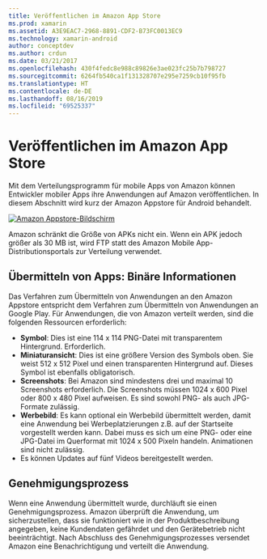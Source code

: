 ```yaml
---
title: Veröffentlichen im Amazon App Store
ms.prod: xamarin
ms.assetid: A3E9EAC7-2968-8891-CDF2-B73FC0013EC9
ms.technology: xamarin-android
author: conceptdev
ms.author: crdun
ms.date: 03/21/2017
ms.openlocfilehash: 430f4fedc8e988c89826e3ae023fc25b7b798727
ms.sourcegitcommit: 6264fb540ca1f131328707e295e7259cb10f95fb
ms.translationtype: HT
ms.contentlocale: de-DE
ms.lasthandoff: 08/16/2019
ms.locfileid: "69525337"
---
```

# <a name="publishing-to-the-amazon-app-store"></a>Veröffentlichen im Amazon App Store

Mit dem Verteilungsprogramm für mobile Apps von Amazon können Entwickler mobiler Apps ihre Anwendungen auf Amazon veröffentlichen. In diesem Abschnitt wird kurz der Amazon Appstore für Android behandelt. 

[![Amazon Appstore-Bildschirm](publishing-to-amazon-images/amazon-app-store.png)](publishing-to-amazon-images/amazon-app-store.png#lightbox)

Amazon schränkt die Größe von APKs nicht ein. Wenn ein APK jedoch größer als 30 MB ist, wird FTP statt des Amazon Mobile App-Distributionsportals zur Verteilung verwendet.


## <a name="submitting-apps-binary-info"></a>Übermitteln von Apps: Binäre Informationen

Das Verfahren zum Übermitteln von Anwendungen an den Amazon Appstore entspricht dem Verfahren zum Übermitteln von Anwendungen an Google Play. Für Anwendungen, die von Amazon verteilt werden, sind die folgenden Ressourcen erforderlich: 

- **Symbol**: Dies ist eine 114 x 114 PNG-Datei mit transparentem Hintergrund. Erforderlich.
- **Miniaturansicht**: Dies ist eine größere Version des Symbols oben. Sie weist 512 x 512 Pixel und einen transparenten Hintergrund auf. Dieses Symbol ist ebenfalls obligatorisch.
- **Screenshots**: Bei Amazon sind mindestens drei und maximal 10 Screenshots erforderlich. Die Screenshots müssen 1024 x 600 Pixel oder 800 x 480 Pixel aufweisen. Es sind sowohl PNG- als auch JPG-Formate zulässig.
- **Werbebild**: Es kann optional ein Werbebild übermittelt werden, damit eine Anwendung bei Werbeplatzierungen z.B. auf der Startseite vorgestellt werden kann. Dabei muss es sich um eine PNG- oder eine JPG-Datei im Querformat mit 1024 x 500 Pixeln handeln. Animationen sind nicht zulässig.
- Es können Updates auf fünf Videos bereitgestellt werden.



## <a name="approval-process"></a>Genehmigungsprozess

Wenn eine Anwendung übermittelt wurde, durchläuft sie einen Genehmigungsprozess.
Amazon überprüft die Anwendung, um sicherzustellen, dass sie funktioniert wie in der Produktbeschreibung angegeben, keine Kundendaten gefährdet und den Gerätebetrieb nicht beeinträchtigt. Nach Abschluss des Genehmigungsprozesses versendet Amazon eine Benachrichtigung und verteilt die Anwendung.

